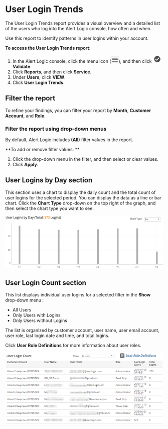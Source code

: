# User Login Trends

The User Login Trends report provides a visual overview and a detailed list of the users who log into the Alert Logic console, how often and when.

Use this report to identify patterns in user logins within your account.

**To access the User Login Trends report**:

1. In the Alert Logic console, click the menu icon (![](../../../../Resources/Images/dashboard/menu-icon.png)), and then click ![](../../../../Resources/Images/dashboard/validate-icon.png)**Validate**.
2. Click **Reports**, and then click **Service**.
3. Under **Users**, click **VIEW**.
4. Click **User Login Trends**.

## Filter the report

To refine your findings, you can filter your report by  **Month**, **Customer Account**, and **Role**.

### Filter the report using drop-down menus

By default, Alert Logic includes **(All)** filter values in the report.

**To add or remove filter values: **

1. Click the drop-down menu in the filter, and then select or clear values.
2. Click **Apply**.

## User Logins by Day section

This section uses a chart to display the daily count and the total count of user logins for  the selected period. You can display the data as a line or bar chart. Click the **Chart Type** drop-down on the top right of the graph, and then select the chart type you want to see.

![User Logins by Day](../../../../Resources/Images/Reports/users/user-login-day.png "User Logins by Day")

## User Login Count section

This list displays individual user logins for a selected filter in the **Show** drop-down menu :

* All Users
* Only Users with Logins
* Only Users without Logins

The list is organized by customer account, user name, user email account, user role, last login date and time, and total logins.

Click **User Role Definitions** for more information about user roles.

![User Login Count](../../../../Resources/Images/Reports/users/user-login-count.png "User Login Count")
